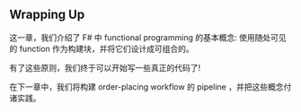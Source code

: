 ## Wrapping Up

这一章，我们介绍了 F# 中 functional programming 的基本概念: 使用随处可见的 function 作为构建块，并将它们设计成可组合的。

有了这些原则，我们终于可以开始写一些真正的代码了!

在下一章中，我们将构建 order-placing workflow 的 pipeline ，并把这些概念付诸实践。